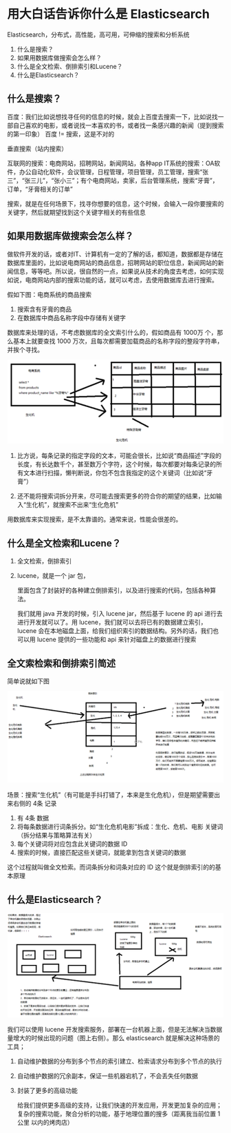 # 用大白话告诉你什么是 Elasticsearch

Elasticsearch，分布式，高性能，高可用，可伸缩的搜索和分析系统

1. 什么是搜索？
2. 如果用数据库做搜索会怎么样？
3. 什么是全文检索、倒排索引和Lucene？
4. 什么是Elasticsearch？

## 什么是搜索？

百度：我们比如说想找寻任何的信息的时候，就会上百度去搜索一下，比如说找一部自己喜欢的电影，或者说找一本喜欢的书，或者找一条感兴趣的新闻（提到搜索的第一印象）
百度 != 搜索，这是不对的

垂直搜索（站内搜索）

互联网的搜索：电商网站，招聘网站，新闻网站，各种app
IT系统的搜索：OA软件，办公自动化软件，会议管理，日程管理，项目管理，员工管理，搜索“张三”，“张三儿”，“张小三”；有个电商网站，卖家，后台管理系统，搜索“牙膏”，订单，“牙膏相关的订单”

搜索，就是在任何场景下，找寻你想要的信息，这个时候，会输入一段你要搜索的关键字，然后就期望找到这个关键字相关的有些信息

## 如果用数据库做搜索会怎么样？

做软件开发的话，或者对IT、计算机有一定的了解的话，都知道，数据都是存储在数据库里面的，比如说电商网站的商品信息，招聘网站的职位信息，新闻网站的新闻信息，等等吧。所以说，很自然的一点，如果说从技术的角度去考虑，如何实现如说，电商网站内部的搜索功能的话，就可以考虑，去使用数据库去进行搜索。

假如下图：电商系统的商品搜索
1. 搜索含有牙膏的商品
2. 在数据库中商品名称字段中存储有关键字

数据库来处理的话，不考虑数据库的全文索引什么的，假如商品有 1000万 个，那么基本上就要查找 1000 万次，且每次都需要加载商品的名称字段的整段字符串，并挨个寻找。

![](assets/markdown-img-paste-20181230231539116.png)

1. 比方说，每条记录的指定字段的文本，可能会很长，比如说“商品描述”字段的长度，有长达数千个，甚至数万个字符，这个时候，每次都要对每条记录的所有文本进行扫描，懒判断说，你包不包含我指定的这个关键词（比如说“牙膏”）

2. 还不能将搜索词拆分开来，尽可能去搜索更多的符合你的期望的结果，比如输入“生化机”，就搜索不出来“生化危机”

用数据库来实现搜索，是不太靠谱的。通常来说，性能会很差的。

## 什么是全文检索和Lucene？

1. 全文检索，倒排索引
2. lucene，就是一个 jar 包，

    里面包含了封装好的各种建立倒排索引，以及进行搜索的代码，包括各种算法。

    我们就用 java 开发的时候，引入 lucene jar，然后基于 lucene 的 api 进行去进行开发就可以了。用 lucene，我们就可以去将已有的数据建立索引，lucene 会在本地磁盘上面，给我们组织索引的数据结构。另外的话，我们也可以用 lucene 提供的一些功能和 api 来针对磁盘上的数据进行搜索

## 全文索检索和倒排索引简述
简单说就如下图

![](assets/markdown-img-paste-20181230232157115.png)

场景：搜索“生化机”（有可能是手抖打错了，本来是生化危机），但是期望需要出来右侧的 4条 记录

1. 有 4条 数据
2. 将每条数据进行词条拆分。如“生化危机电影”拆成：生化、危机、电影 关键词（拆分结果与策略算法有关）
3. 每个关键词将对应包含此关键词的数据 ID
4. 搜索的时候，直接匹配这些关键词，就能拿到包含关键词的数据

这个过程就叫做全文检索。而词条拆分和词条对应的 ID 这个就是倒排索引的的基本原理

## 什么是Elasticsearch？

![](assets/markdown-img-paste-20181230234230899.png)

我们可以使用 lucene 开发搜索服务，部署在一台机器上面，但是无法解决当数据量增大的时候出现的问题（图上右侧）。那么 elasticsearch 就是解决这种场景的工具；

1. 自动维护数据的分布到多个节点的索引建立、检索请求分布到多个节点的执行
2. 自动维护数据的冗余副本，保证一些机器宕机了，不会丢失任何数据
3. 封装了更多的高级功能

   给我们提供更多高级的支持，让我们快速的开发应用，开发更加复杂的应用；
   复杂的搜索功能，聚合分析的功能，基于地理位置的搜多（距离我当前位置 1公里 以内的烤肉店）
